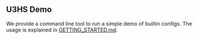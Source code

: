 ## U3HS Demo
We provide a command line tool to run a simple demo of builtin configs.
The usage is explained in [GETTING_STARTED.md](../docs/GETTING_STARTED.md).

